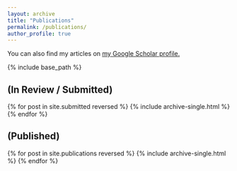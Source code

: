 ```yaml
---
layout: archive
title: "Publications"
permalink: /publications/
author_profile: true
---
```


You can also find my articles on <u><a href="https://scholar.google.com/citations?user=6cdYPtMAAAAJ&hl=en&oi=ao">my Google Scholar profile</a>.</u>

{% include base_path %}

(In Review / Submitted)
---
  {% for post in site.submitted reversed %}
    {% include archive-single.html %}
  {% endfor %}

(Published)
---
  {% for post in site.publications reversed %}
    {% include archive-single.html %}
  {% endfor %}
